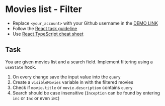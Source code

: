 # Movies list - Filter
- Replace `<your_account>` with your Github username in the
 [DEMO LINK](https://plankton9991.github.io/react_movies-list-filter/)
- Follow the [React task guideline](https://github.com/mate-academy/react_task-guideline#react-tasks-guideline)
- Use [React TypeScript cheat sheet](https://mate-academy.github.io/fe-program/js/extra/react-typescript)

## Task
You are given movies list and a search field. Implement filtering using a `useState` hook.
1. On every change save the input value into the `query`
2. Create a `visibleMovies` variable in with the filtered movies
3. Check if `movie.title` or `movie.description` contains `query`
4. Search should be case insensitive (`Inception` can be found by entering `inc` or `Inc` or even `iNC`)
